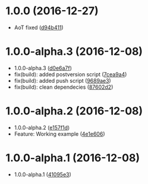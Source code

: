 <a name="1.0.0"></a>
# 1.0.0 (2016-12-27)

* AoT fixed ([d94b411](https://github.com/rand0me/ng2-word-cycler/commit/d94b411))



<a name="1.0.0-alpha.3"></a>
# 1.0.0-alpha.3 (2016-12-08)

* 1.0.0-alpha.3 ([d0e6a7f](https://github.com/rand0me/ng2-word-cycler/commit/d0e6a7f))
* fix(build): added postversion script ([7cea9a4](https://github.com/rand0me/ng2-word-cycler/commit/7cea9a4))
* fix(build): added push script ([9689ae3](https://github.com/rand0me/ng2-word-cycler/commit/9689ae3))
* fix(build): clean dependecies ([87602d2](https://github.com/rand0me/ng2-word-cycler/commit/87602d2))



<a name="1.0.0-alpha.2"></a>
# 1.0.0-alpha.2 (2016-12-08)

* 1.0.0-alpha.2 ([e157f1d](https://github.com/rand0me/ng2-word-cycler/commit/e157f1d))
* Feature: Working example ([4e1e606](https://github.com/rand0me/ng2-word-cycler/commit/4e1e606))



<a name="1.0.0-alpha.1"></a>
# 1.0.0-alpha.1 (2016-12-08)

* 1.0.0-alpha.1 ([41095e3](https://github.com/rand0me/ng2-word-cycler/commit/41095e3))



